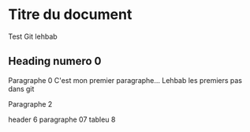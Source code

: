 # Titre du document
Test Git lehbab

## Heading numero 0

Paragraphe 0
C'est mon premier paragraphe... Lehbab
les premiers pas dans git

Paragraphe 2


header 6
paragraphe 07
tableu 8
